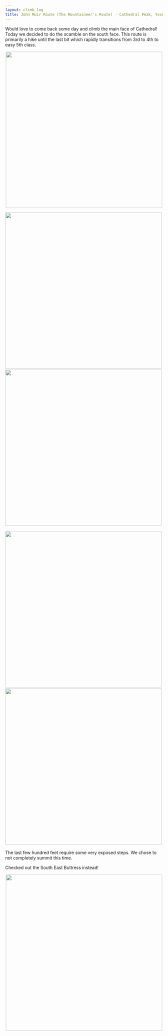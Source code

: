```yaml
---
layout: climb_log
title: John Muir Route (The Mountaineer's Route) - Cathedral Peak, Yosemite National Park, CA | easy 5th scramble
---
```


Would love to come back some day and climb the main face of Cathedral! Today we decided to do the scamble on the south face. This route is primarily a hike until the last bit which rapidly transitions from 3rd to 4th to easy 5th class.

<p align="center">
  <img src="https://klepikhina.s3.amazonaws.com/Climb/2024/October/CathedralPeak/cathedralpeak.jpg" width="500">
</p>

<p align="center">
  <img src="https://klepikhina.s3.amazonaws.com/Climb/2024/October/CathedralPeak/up1.jpg" width="500">&nbsp;
  <img src="https://klepikhina.s3.amazonaws.com/Climb/2024/October/CathedralPeak/up2.jpg" width="500">&nbsp;
</p>

<p align="center">
  <img src="https://klepikhina.s3.amazonaws.com/Climb/2024/October/CathedralPeak/up3.jpg" width="500">&nbsp;
  <img src="https://klepikhina.s3.amazonaws.com/Climb/2024/October/CathedralPeak/up4.jpg" width="500">&nbsp;
</p>

The last few hundred feet require some very exposed steps. We chose to not completely summit this time.

Checked out the South East Buttress instead!

<p align="center">
  <img src="https://klepikhina.s3.amazonaws.com/Climb/2024/October/CathedralPeak/southeast_buttress.jpg" width="500">
</p>
